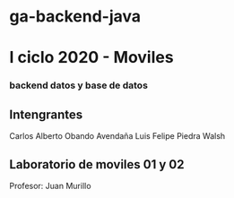 # ga-backend-java

# I ciclo 2020 - Moviles 
### backend datos y base de datos

## Intengrantes
Carlos Alberto Obando Avendaña
Luis Felipe Piedra Walsh 

## Laboratorio de moviles 01 y 02
Profesor: Juan Murillo

